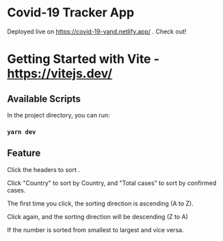 # Covid-19 Tracker App

Deployed live on https://covid-19-vand.netlify.app/ . Check out!

# Getting Started with Vite - https://vitejs.dev/

## Available Scripts

In the project directory, you can run:

### `yarn dev`

## Feature

Click the headers to sort .

Click "Country" to sort by Country, and "Total cases" to sort by confirmed cases.

The first time you click, the sorting direction is ascending (A to Z).

Click again, and the sorting direction will be descending (Z to A)

If the number is sorted from smallest to largest and vice versa.
